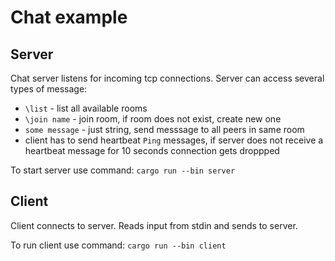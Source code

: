 # Chat example


## Server

Chat server listens for incoming tcp connections. Server can access several types of message:

  * `\list` - list all available rooms
  * `\join name` - join room, if room does not exist, create new one
  * `some message` - just string, send messsage to all peers in same room
  * client has to send heartbeat `Ping` messages, if server does not receive a heartbeat 
  message for 10 seconds connection gets droppped
  
To start server use command: `cargo run --bin server`

## Client

Client connects to server. Reads input from stdin and sends to server.

To run client use command: `cargo run --bin client`
